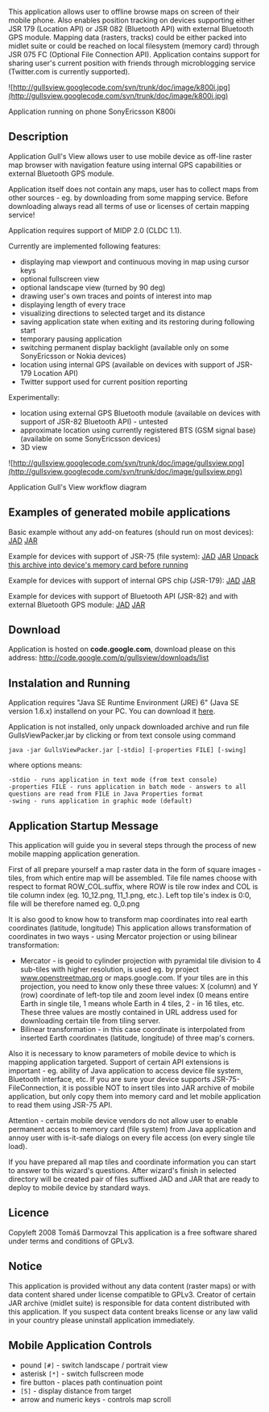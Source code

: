 This application allows user to offline browse maps on screen of their mobile phone. Also enables position tracking on devices supporting either JSR 179 (Location API) or JSR 082 (Bluetooth API) with external Bluetooth GPS module. Mapping data (rasters, tracks) could be either packed into midlet suite or could be reached on local filesystem (memory card) through JSR 075 FC (Optional File Connection API). Application contains support for sharing user's current position with friends through microblogging service (Twitter.com is currently supported).

![http://gullsview.googlecode.com/svn/trunk/doc/image/k800i.jpg](http://gullsview.googlecode.com/svn/trunk/doc/image/k800i.jpg)

Application running on phone SonyEricsson K800i


## Description ##

Application Gull's View allows user to use mobile device as off-line raster map browser with navigation feature using internal GPS capabilities or external Bluetooth GPS module.

Application itself does not contain any maps, user has to collect maps from other sources - eg. by downloading from some mapping service. Before downloading always read all terms of use or licenses of certain mapping service!

Application requires support of MIDP 2.0 (CLDC 1.1).

Currently are implemented following features:
  * displaying map viewport and continuous moving in map using cursor keys
  * optional fullscreen view
  * optional landscape view (turned by 90 deg)
  * drawing user's own traces and points of interest into map
  * displaying length of every trace
  * visualizing directions to selected target and its distance
  * saving application state when exiting and its restoring during following start
  * temporary pausing application
  * switching permanent display backlight (available only on some SonyEricsson or Nokia devices)
  * location using internal GPS (available on devices with support of JSR-179 Location API)
  * Twitter support used for current position reporting

Experimentally:
  * location using external GPS Bluetooth module (available on devices with support of JSR-82 Bluetooth API) - untested
  * approximate location using currently registered BTS (GSM signal base) (available on some SonyEricsson devices)
  * 3D view

![http://gullsview.googlecode.com/svn/trunk/doc/image/gullsview.png](http://gullsview.googlecode.com/svn/trunk/doc/image/gullsview.png)

Application Gull's View workflow diagram


## Examples of generated mobile applications ##

Basic example without any add-on features (should run on most devices):
[JAD](http://gullsview.googlecode.com/svn/trunk/example/GullsViewExample1.jad)
[JAR](http://gullsview.googlecode.com/svn/trunk/example/GullsViewExample1.jar)

Example for devices with support of JSR-75 (file system):
[JAD](http://gullsview.googlecode.com/svn/trunk/example/GullsViewExample2_FC.jad)
[JAR](http://gullsview.googlecode.com/svn/trunk/example/GullsViewExample2_FC.jar)
[Unpack this archive into device's memory card before running](http://gullsview.googlecode.com/svn/trunk/example/GullsViewExample2_FC_DATA.zip)

Example for devices with support of internal GPS chip (JSR-179):
[JAD](http://gullsview.googlecode.com/svn/trunk/example/GullsViewExample3_LAPI.jad)
[JAR](http://gullsview.googlecode.com/svn/trunk/example/GullsViewExample3_LAPI.jar)

Example for devices with support of Bluetooth API (JSR-82) and with external Bluetooth GPS module:
[JAD](http://gullsview.googlecode.com/svn/trunk/example/GullsViewExample4_BT.jad)
[JAR](http://gullsview.googlecode.com/svn/trunk/example/GullsViewExample4_BT.jar)


## Download ##

Application is hosted on **code.google.com**, download please on this address:
http://code.google.com/p/gullsview/downloads/list


## Instalation and Running ##

Application requires "Java SE Runtime Environment (JRE) 6" (Java SE version 1.6.x) installend on your PC. You can download it [here](http://java.sun.com/javase/downloads).

Application is not installed, only unpack downloaded archive and run file
GullsViewPacker.jar by clicking or from text console using command
```
java -jar GullsViewPacker.jar [-stdio] [-properties FILE] [-swing]
```
where options means:
```
-stdio - runs application in text mode (from text console)
-properties FILE - runs application in batch mode - answers to all questions are read from FILE in Java Properties format
-swing - runs application in graphic mode (default)
```


## Application Startup Message ##

This application will guide you in several steps through the process of new mobile mapping
application generation.

First of all prepare yourself a map raster data in the form of square images - tiles, from which entire map will be assembled.
Tile file names choose with respect to format ROW\_COL.suffix, where ROW is tile row index and COL is tile column index (eg. 10\_12.png, 11\_1.png, etc.).
Left top tile's index is 0:0, file will be therefore named eg. 0\_0.png

It is also good to know how to transform map coordinates into real earth coordinates (latitude, longitude)
This application allows transformation of coordinates in two ways - using Mercator projection or using bilinear transformation:
  * Mercator - is geoid to cylinder projection with pyramidal tile division to 4 sub-tiles with higher resolution, is used eg. by project www.openstreetmap.org or maps.google.com. If your tiles are in this projection, you need to know only these three values: X (column) and Y (row) coordinate of left-top tile and zoom level index (0 means entire Earth in single tile, 1 means whole Earth in 4 tiles, 2 - in 16 tiles, etc. These three values are mostly contained in URL address used for downloading certain tile from tiling server.
  * Bilinear transformation - in this case coordinate is interpolated from inserted Earth coordinates (latitude, longitude) of three map's corners.

Also it is necessary to know parameters of mobile device to which is mapping application targeted.
Support of certain API extensions is important - eg. ability of Java application to access device file system, Bluetooth interface, etc.
If you are sure your device supports JSR-75-FileConnection, it is possible NOT to insert tiles into JAR archive of mobile application, but only copy them into memory card and let mobile application to read them using JSR-75 API.

Attention - certain mobile device vendors do not allow user to enable permanent access to memory card (file system) from Java application and annoy user with is-it-safe dialogs on every file access (on every single tile load).

If you have prepared all map tiles and coordinate information you can start to answer to this wizard's questions.
After wizard's finish in selected directory will be created pair of files suffixed JAD and JAR that are ready to deploy to mobile device by standard ways.


## Licence ##

Copyleft 2008 Tomáš Darmovzal
This application is a free software shared under terms and conditions of GPLv3.


## Notice ##

This application is provided without any data content (raster maps) or with data content shared under license compatible to GPLv3. Creator of certain JAR archive (midlet suite) is responsible for data content distributed with this application. If you suspect data content breaks license or any law valid in your country please uninstall application immediately.


## Mobile Application Controls ##

  * pound `[#]` - switch landscape / portrait view
  * asterisk `[*]` - switch fullscreen mode
  * fire button - places path continuation point
  * `[5]` - display distance from target
  * arrow and numeric keys - controls map scroll
